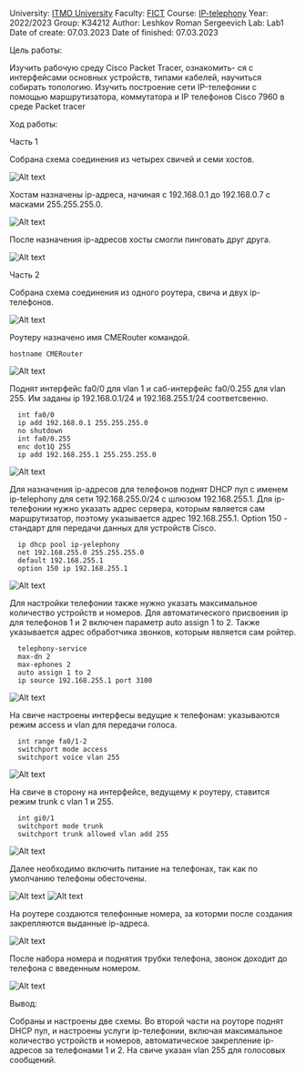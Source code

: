 University: [ITMO University](https://itmo.ru/ru/)
Faculty: [FICT](https://fict.itmo.ru)
Course: [IP-telephony](https://itmo-ict-faculty.github.io/ip-telephony/)
Year: 2022/2023
Group: K34212
Author: Leshkov Roman Sergeevich
Lab: Lab1
Date of create: 07.03.2023
Date of finished: 07.03.2023

Цель работы: 

Изучить рабочую среду Cisco Packet Tracer, ознакомить- ся с интерфейсами основных устройств, типами кабелей, научиться собирать топологию. Изучить построение сети IP-телефонии с помощью маршрутизатора, коммутатора и IP телефонов Cisco 7960 в среде Packet tracer

Ход работы:

Часть 1

Собрана схема соединения из четырех свичей и семи хостов.

![Alt text](screens/Screenshot_1.jpg)

Хостам назначены ip-адреса, начиная с 192.168.0.1 до 192.168.0.7 с масками 255.255.255.0.

![Alt text](screens/Screenshot_2.jpg)

После назначения ip-адресов хосты смогли пинговать друг друга.

![Alt text](screens/Screenshot_3.jpg)

Часть 2

Собрана схема соединения из одного роутера, свича и двух ip-телефонов.

![Alt text](screens/Screenshot_4.jpg)

Роутеру назначено имя CMERouter командой.
    
    hostname CMERouter
    
![Alt text](screens/Screenshot_5.jpg)

Поднят интерфейс fa0/0 для vlan 1 и саб-интерфейс fa0/0.255 для vlan 255. Им заданы ip 192.168.0.1/24 и 192.168.255.1/24 соответсвенно.

      int fa0/0
      ip add 192.168.0.1 255.255.255.0
      no shutdown
      int fa0/0.255
      enc dot1Q 255
      ip add 192.168.255.1 255.255.255.0

![Alt text](screens/Screenshot_6.jpg)

Для назначения ip-адресов для телефонов поднят DHCP пул с именем ip-telephony для сети 192.168.255.0/24 с шлюзом 192.168.255.1. Для ip-телефонии нужно указать адрес сервера, которым является сам маршрутизатор, поэтому указывается адрес 192.168.255.1. Option 150 - стандарт для передачи данных для устройств Cisco.

      ip dhcp pool ip-yelephony
      net 192.168.255.0 255.255.255.0
      default 192.168.255.1
      option 150 ip 192.168.255.1
  
![Alt text](screens/Screenshot_7.jpg)

Для настройки телефонии также нужно указать максимальное количество устройств и номеров. Для автоматического присвоения ip для телефонов 1 и 2 включен параметр auto assign 1 to 2. Также указывается адрес обработчика звонков, которым является сам ройтер.

      telephony-service
      max-dn 2
      max-ephones 2 
      auto assign 1 to 2
      ip source 192.168.255.1 port 3100
  
![Alt text](screens/Screenshot_8.jpg)

На свиче настроены интерфесы ведущие к телефонам: указываются режим access и vlan для передачи голоса.

      int range fa0/1-2
      switchport mode access
      switchport voice vlan 255
  
![Alt text](screens/Screenshot_9.jpg)

На свиче в сторону на интерфейсе, ведущему к роутеру, ставится режим trunk с vlan 1 и 255.

      int gi0/1
      switchport mode trunk
      switchport trunk allowed vlan add 255

![Alt text](screens/Screenshot_10.jpg)

Далее необходимо включить питание на телефонах, так как по умолчанию телефоны обесточены.

![Alt text](screens/Screenshot_11.jpg)
![Alt text](screens/Screenshot_12.jpg)

На роутере создаются телефонные номера, за которми после создания закрепляются выданные ip-адреса.

![Alt text](screens/Screenshot_13.jpg)

После набора номера и поднятия трубки телефона, звонок доходит до телефона с введенным номером.

![Alt text](screens/Screenshot_14.jpg)

Вывод:

Собраны и настроены две схемы. Во второй части на роуторе поднят DHCP пул, и настроены услуги ip-телефонии, включая максимальное количество устройств и номеров, автоматическое закрепление ip-адресов за телефонами 1 и 2. На свиче указан vlan 255 для голосовых сообщений.
